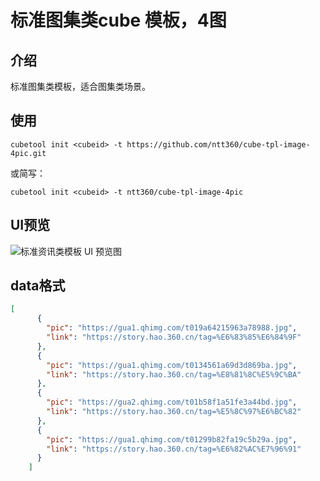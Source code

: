 # 标准图集类cube 模板，4图

## 介绍
标准图集类模板，适合图集类场景。

## 使用
```
cubetool init <cubeid> -t https://github.com/ntt360/cube-tpl-image-4pic.git
```
或简写：
```
cubetool init <cubeid> -t ntt360/cube-tpl-image-4pic
```

## UI预览
![标准资讯类模板 UI 预览图](https://raw.githubusercontent.com/ntt360/cube-tpl-image-4pic/master/ui/ui.png)

## data格式
```json
[
      {
        "pic": "https://gua1.qhimg.com/t019a64215963a78988.jpg",
        "link": "https://story.hao.360.cn/tag=%E6%83%85%E6%84%9F"
      },
      {
        "pic": "https://gua1.qhimg.com/t0134561a69d3d869ba.jpg",
        "link": "https://story.hao.360.cn/tag=%E8%81%8C%E5%9C%BA"
      },
      {
        "pic": "https://gua2.qhimg.com/t01b58f1a51fe3a44bd.jpg",
        "link": "https://story.hao.360.cn/tag=%E5%8C%97%E6%BC%82"
      },
      {
        "pic": "https://gua1.qhimg.com/t01299b82fa19c5b29a.jpg",
        "link": "https://story.hao.360.cn/tag=%E6%82%AC%E7%96%91"
      }
    ]
```
